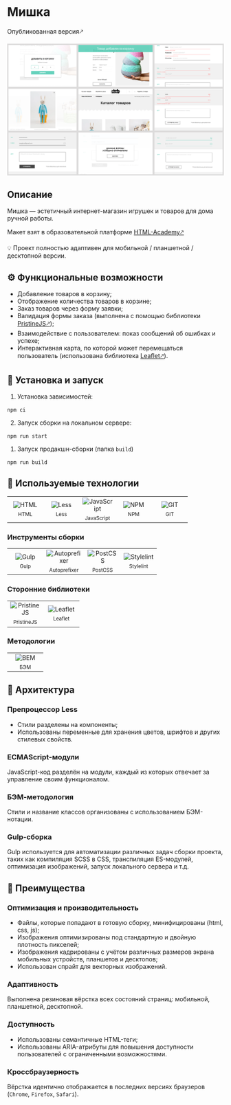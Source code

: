 # Мишка

Опубликованная версия🡕

<img src='assets/screenshot.png'>

## Описание 

Мишка — эстетичный интернет-магазин игрушек и товаров для дома ручной работы.

Макет взят в образовательной платформе [HTML-Academy🡕](https://htmlacademy.ru/study)

:bulb: Проект полностью адаптивен для мобильной / планшетной / десктопной версии.

## :gear: Функциональные возможности 

- Добавление товаров в корзину;
- Отображение количества товаров в корзине;
- Заказ товаров через форму заявки;
- Валидация формы заказа (выполнена с помощью библиотеки [PristineJS🡕](https://pristine.js.org/));
- Взаимодействие с пользователем: показ сообщений об ошибках и успехе;
- Интерактивная карта, по которой может перемещаться пользователь (использована библиотека [Leaflet🡕](https://leafletjs.com/)).

## :hammer: Установка и запуск

1. Установка зависимостей:
```Shell
npm ci
```

2. Запуск сборки на локальном сервере:
```Shell
npm run start
```

1. Запуск продакшн-сборки (папка `build`)
```Shell
npm run build
```

## :crystal_ball: Используемые технологии
<table>
  <tr>
    <td width="70" align='center'>
      <img width='36' height='36'
        src='https://files.svgcdn.io/vscode-icons/file-type-html.svg'
        alt='HTML'>
      <br>
      <sub>HTML</sub>
    </td>
    <td width="70" align='center'>
      <img width='36' height='36'
        src='https://files.svgcdn.io/vscode-icons/file-type-less.svg'
        alt='Less'>
      <br>
      <sub>Less</sub>
    </td>
    <td width="70" align='center'>
      <img width='36' height='36'
        src='https://files.svgcdn.io/logos/javascript.svg'
        alt='JavaScript'>
      <br>
      <sub>JavaScript</sub>
    </td>
    <td width="70" align='center'>
      <img width='36' height='36'
        src='https://files.svgcdn.io/logos/npm-icon.svg'
        alt='NPM'>
      <br>
      <sub>NPM</sub>
    </td>
    <td width="70" align='center'>
      <img width='36' height='36'
        src='https://git-scm.com/images/logos/logomark-orange@2x.png'
        alt='GIT'>
      <br>
      <sub>GIT</sub>
    </td>
  </tr>
</table>

### Инструменты сборки

<table>
  <tr>
    <td width="70" align='center'>
      <img width='48' height='48'
        src='https://files.svgcdn.io/skill-icons/gulp.svg'
        alt='Gulp'>
      <br>
      <sub>Gulp</sub>
    </td>
    <td width="70" align='center'>
      <img width='36' height='36'
        src='https://files.svgcdn.io/logos/autoprefixer.svg'
        alt='Autoprefixer'>
      <br>
      <sub>Autoprefixer</sub>
    </td>
    <td width="70" align='center'>
      <img width='36' height='36'
        src='https://files.svgcdn.io/logos/postcss.svg'
        alt='PostCSS'>
      <br>
      <sub>PostCSS</sub>
    </td>
    <td width="70" align='center'>
      <img width='36' height='36'
        src='https://files.svgcdn.io/simple-icons/stylelint.svg'
        alt='Stylelint'>
      <br>
      <sub>Stylelint</sub>
    </td>
  </tr>
</table>

### Сторонние библиотеки

<table>
  <tr>
    <td width="70" align='center'>
      <img width='36' height='36'
        src='https://files.svgcdn.io/fluent/document-javascript-24-regular.svg'
        alt='PristineJS'>
      <br>
      <sub>PristineJS</sub>
    </td>
    <td width="70" align='center'>
      <img width='36' height='36'
        src='https://files.svgcdn.io/file-icons/leaflet.svg'
        alt='Leaflet'>
      <br>
      <sub>Leaflet</sub>
    </td>
  </tr>
</table>

### Методологии

<table>
  <tr>
    <td width="70" align='center'>
      <img width='36' height='36'
        src='https://files.svgcdn.io/logos/bem.svg'
        alt='BEM'>
      <br>
      <sub>БЭМ</sub>
    </td>
  </tr>
</table>

## :game_die: Архитектура

### Препроцессор Less

- Стили разделены на компоненты;
- Использованы переменные для хранения цветов, шрифтов и других стилевых свойств.

### ECMAScript-модули

JavaScript-код разделён на модули, каждый из которых отвечает за управление своим функционалом.

### БЭМ-методология

Стили и название классов организованы с использованием БЭМ-нотации.

### Gulp-сборка

Gulp используется для автоматизации различных задач сборки проекта, таких как компиляция SCSS в CSS, транспиляция ES-модулей, оптимизация изображений, запуск локального сервера и т.д.

## :star2: Преимущества

### Оптимизация и производительность

- Файлы, которые попадают в готовую сборку, минифицированы (html, css, js);
- Изображения оптимизированы под стандартную и двойную плотность пикселей;
- Изображения кадрированы с учётом различных размеров экрана мобильных устройств, планшетов и десктопов;
- Использован спрайт для векторных изображений.

### Адаптивность

Выполнена резиновая вёрстка всех состояний страниц: мобильной, планшетной, десктопной.

### Доступность

- Использованы семантичные HTML-теги;
- Использованы ARIA-атрибуты для повышения доступности пользователей с ограниченными возможностями.

### Кроссбраузерность

Вёрстка идентично отображается в последних версиях браузеров (`Chrome`, `Firefox`, `Safari`).
